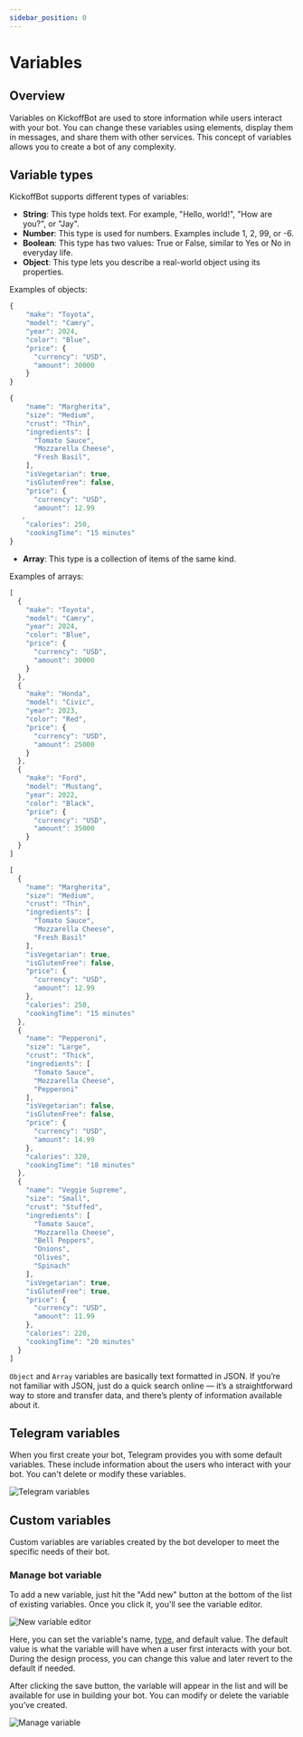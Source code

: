 ```yaml
---
sidebar_position: 0
---
```

# Variables

## Overview

Variables on KickoffBot are used to store information while users interact with your bot. You can change these variables using elements, display them in messages, and share them with other services. This concept of variables allows you to create a bot of any complexity.

## Variable types

KickoffBot supports different types of variables:

- **String**: This type holds text. For example, "Hello, world!", "How are you?", or "Jay".
- **Number**: This type is used for numbers. Examples include 1, 2, 99, or -6.
- **Boolean**: This type has two values: True or False, similar to Yes or No in everyday life.
- **Object**: This type lets you describe a real-world object using its properties.

Examples of objects:

```js title="Car"
{
    "make": "Toyota",
    "model": "Camry",
    "year": 2024,
    "color": "Blue",
    "price": {
      "currency": "USD",
      "amount": 30000
    }
}
```

```js title="Pizza"
{
    "name": "Margherita",
    "size": "Medium",
    "crust": "Thin",
    "ingredients": [
      "Tomato Sauce",
      "Mozzarella Cheese",
      "Fresh Basil",
    ],
    "isVegetarian": true,
    "isGlutenFree": false,
    "price": {
      "currency": "USD",
      "amount": 12.99
   ,
    "calories": 250,
    "cookingTime": "15 minutes"
}
```

- **Array**: This type is a collection of items of the same kind.

Examples of arrays:

```js title="Array of cars"
[
  {
    "make": "Toyota",
    "model": "Camry",
    "year": 2024,
    "color": "Blue",
    "price": {
      "currency": "USD",
      "amount": 30000
    }
  },
  {
    "make": "Honda",
    "model": "Civic",
    "year": 2023,
    "color": "Red",
    "price": {
      "currency": "USD",
      "amount": 25000
    }
  },
  {
    "make": "Ford",
    "model": "Mustang",
    "year": 2022,
    "color": "Black",
    "price": {
      "currency": "USD",
      "amount": 35000
    }
  }
]
```

```js title="Array of pizzas"
[
  {
    "name": "Margherita",
    "size": "Medium",
    "crust": "Thin",
    "ingredients": [
      "Tomato Sauce",
      "Mozzarella Cheese",
      "Fresh Basil"
    ],
    "isVegetarian": true,
    "isGlutenFree": false,
    "price": {
      "currency": "USD",
      "amount": 12.99
    },
    "calories": 250,
    "cookingTime": "15 minutes"
  },
  {
    "name": "Pepperoni",
    "size": "Large",
    "crust": "Thick",
    "ingredients": [
      "Tomato Sauce",
      "Mozzarella Cheese",
      "Pepperoni"
    ],
    "isVegetarian": false,
    "isGlutenFree": false,
    "price": {
      "currency": "USD",
      "amount": 14.99
    },
    "calories": 320,
    "cookingTime": "18 minutes"
  },
  {
    "name": "Veggie Supreme",
    "size": "Small",
    "crust": "Stuffed",
    "ingredients": [
      "Tomato Sauce",
      "Mozzarella Cheese",
      "Bell Peppers",
      "Onions",
      "Olives",
      "Spinach"
    ],
    "isVegetarian": true,
    "isGlutenFree": true,
    "price": {
      "currency": "USD",
      "amount": 11.99
    },
    "calories": 220,
    "cookingTime": "20 minutes"
  }
]
```

`Object` and `Array` variables are basically text formatted in JSON. If you’re not familiar with JSON, just do a quick search online — it’s a straightforward way to store and transfer data, and there’s plenty of information available about it.

## Telegram variables

When you first create your bot, Telegram provides you with some default variables. These include information about the users who interact with your bot. You can't delete or modify these variables.

![Telegram variables](./img/variables/bot-variables-viewer.png)

## Custom variables

Custom variables are variables created by the bot developer to meet the specific needs of their bot.

### Manage bot variable

To add a new variable, just hit the "Add new" button at the bottom of the list of existing variables. Once you click it, you'll see the variable editor.

![New variable editor](./img/variables/new-bot-variable.PNG)

Here, you can set the variable's name, [type](./variables.md#variable-types), and default value. The default value is what the variable will have when a user first interacts with your bot. During the design process, you can change this value and later revert to the default if needed.

After clicking the save button, the variable will appear in the list and will be available for use in building your bot. You can modify or delete the variable you’ve created.

![Manage variable](./img/variables/manage-variable.png)
